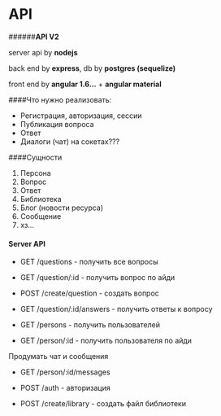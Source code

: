 # API

######**API V2**

server api by **nodejs**

back end by **express**, db by **postgres (sequelize)**

front end by **angular 1.6...** + **angular material**

####Что нужно реализовать:
* Регистрация, авторизация, сессии
* Публикация вопроса
* Ответ
* Диалоги (чат) на сокетах???

####Сущности
1. Персона
2. Вопрос
3. Ответ
4. Библиотека
5. Блог (новости ресурса)
6. Сообщение
7. хз...


#### Server API

* GET /questions - получить все вопросы
* GET /question/:id - получить вопрос по айди
* POST /create/question - создать вопрос
* GET /question/:id/answers - получить ответы к вопросу

* GET /persons - получить пользователей
* GET /person/:id - получить пользователя по айди

Продумать чат и сообщения
* GET /person/:id/messages


* POST /auth - авторизация

* POST /create/library - создать файл библиотеки






    
